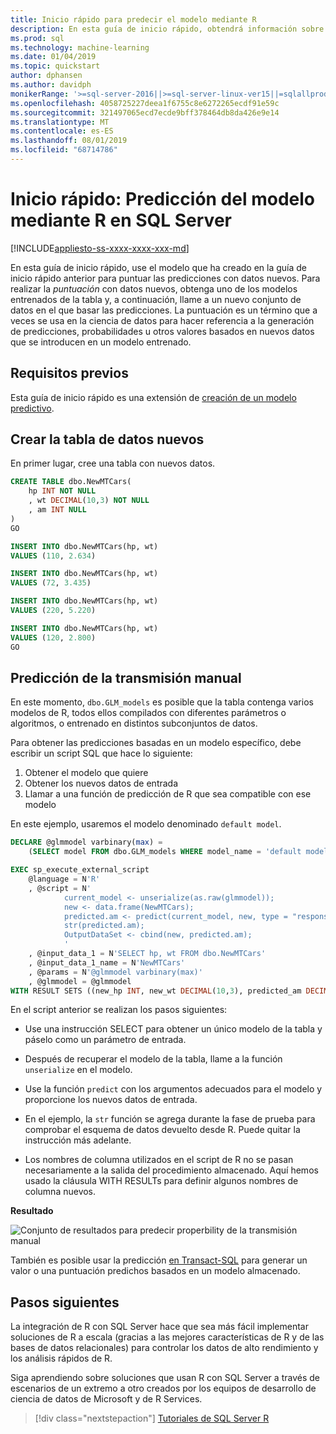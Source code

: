 ```yaml
---
title: Inicio rápido para predecir el modelo mediante R
description: En esta guía de inicio rápido, obtendrá información sobre la puntuación mediante un modelo creado previamente en R y SQL Server datos.
ms.prod: sql
ms.technology: machine-learning
ms.date: 01/04/2019
ms.topic: quickstart
author: dphansen
ms.author: davidph
monikerRange: '>=sql-server-2016||>=sql-server-linux-ver15||=sqlallproducts-allversions'
ms.openlocfilehash: 4058725227deea1f6755c8e6272265ecdf91e59c
ms.sourcegitcommit: 321497065ecd7ecde9bff378464db8da426e9e14
ms.translationtype: MT
ms.contentlocale: es-ES
ms.lasthandoff: 08/01/2019
ms.locfileid: "68714786"
---
```

# <a name="quickstart-predict-from-model-using-r-in-sql-server"></a>Inicio rápido: Predicción del modelo mediante R en SQL Server
[!INCLUDE[appliesto-ss-xxxx-xxxx-xxx-md](../../includes/appliesto-ss-xxxx-xxxx-xxx-md.md)]

En esta guía de inicio rápido, use el modelo que ha creado en la guía de inicio rápido anterior para puntuar las predicciones con datos nuevos. Para realizar la _puntuación_ con datos nuevos, obtenga uno de los modelos entrenados de la tabla y, a continuación, llame a un nuevo conjunto de datos en el que basar las predicciones. La puntuación es un término que a veces se usa en la ciencia de datos para hacer referencia a la generación de predicciones, probabilidades u otros valores basados en nuevos datos que se introducen en un modelo entrenado.

## <a name="prerequisites"></a>Requisitos previos

Esta guía de inicio rápido es una extensión de [creación de un modelo predictivo](quickstart-r-create-predictive-model.md).

## <a name="create-the-table-of-new-data"></a>Crear la tabla de datos nuevos

En primer lugar, cree una tabla con nuevos datos. 

```sql
CREATE TABLE dbo.NewMTCars(
    hp INT NOT NULL
    , wt DECIMAL(10,3) NOT NULL
    , am INT NULL
)
GO

INSERT INTO dbo.NewMTCars(hp, wt)
VALUES (110, 2.634)

INSERT INTO dbo.NewMTCars(hp, wt)
VALUES (72, 3.435)

INSERT INTO dbo.NewMTCars(hp, wt)
VALUES (220, 5.220)

INSERT INTO dbo.NewMTCars(hp, wt)
VALUES (120, 2.800)
GO
```

## <a name="predict-manual-transmission"></a>Predicción de la transmisión manual

En este momento, `dbo.GLM_models` es posible que la tabla contenga varios modelos de R, todos ellos compilados con diferentes parámetros o algoritmos, o entrenado en distintos subconjuntos de datos.

Para obtener las predicciones basadas en un modelo específico, debe escribir un script SQL que hace lo siguiente:

1. Obtener el modelo que quiere
2. Obtener los nuevos datos de entrada
3. Llamar a una función de predicción de R que sea compatible con ese modelo

En este ejemplo, usaremos el modelo denominado `default model`.

```sql
DECLARE @glmmodel varbinary(max) = 
    (SELECT model FROM dbo.GLM_models WHERE model_name = 'default model');

EXEC sp_execute_external_script
    @language = N'R'
    , @script = N'
            current_model <- unserialize(as.raw(glmmodel));
            new <- data.frame(NewMTCars);
            predicted.am <- predict(current_model, new, type = "response");
            str(predicted.am);
            OutputDataSet <- cbind(new, predicted.am);
            '
    , @input_data_1 = N'SELECT hp, wt FROM dbo.NewMTCars'
    , @input_data_1_name = N'NewMTCars'
    , @params = N'@glmmodel varbinary(max)'
    , @glmmodel = @glmmodel
WITH RESULT SETS ((new_hp INT, new_wt DECIMAL(10,3), predicted_am DECIMAL(10,3)));
```

En el script anterior se realizan los pasos siguientes:

+ Use una instrucción SELECT para obtener un único modelo de la tabla y páselo como un parámetro de entrada.

+ Después de recuperar el modelo de la tabla, llame a la función `unserialize` en el modelo.

+ Use la función `predict` con los argumentos adecuados para el modelo y proporcione los nuevos datos de entrada.

+ En el ejemplo, la `str` función se agrega durante la fase de prueba para comprobar el esquema de datos devuelto desde R. Puede quitar la instrucción más adelante.

+ Los nombres de columna utilizados en el script de R no se pasan necesariamente a la salida del procedimiento almacenado. Aquí hemos usado la cláusula WITH RESULTs para definir algunos nombres de columna nuevos.

**Resultado**

![Conjunto de resultados para predecir properbility de la transmisión manual](./media/r-predict-am-resultset.png)

También es posible usar la predicción [en Transact-SQL](https://docs.microsoft.com/sql/t-sql/queries/predict-transact-sql) para generar un valor o una puntuación predichos basados en un modelo almacenado.

## <a name="next-steps"></a>Pasos siguientes

La integración de R con SQL Server hace que sea más fácil implementar soluciones de R a escala (gracias a las mejores características de R y de las bases de datos relacionales) para controlar los datos de alto rendimiento y los análisis rápidos de R. 

Siga aprendiendo sobre soluciones que usan R con SQL Server a través de escenarios de un extremo a otro creados por los equipos de desarrollo de ciencia de datos de Microsoft y de R Services.

> [!div class="nextstepaction"]
> [Tutoriales de SQL Server R](sql-server-r-tutorials.md)
